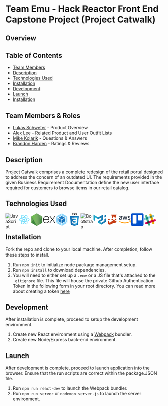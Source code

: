 # Team Emu - Hack Reactor Front End Capstone Project (Project Catwalk)

## Overview

## Table of Contents
- [Team Members](#team-members)
- [Description](#description)
- [Technologies Used](#tools)
- [Installation](#installation)
- [Development](#development)
- [Launch](#launch)
- [Installation](#installation)

## Team Members & Roles
- [Lukas Schweter](https://github.com/lukas-schweter) - Product Overview
- [Alex Lee](https://github.com/acerslee) - Related Product and User Outfit Lists
- [Mike Kolarik](https://github.com/koalarick) - Questions & Answers
- [Brandon Harden](https://github.com/bmh0013) - Ratings & Reviews

## Description
Project Catwalk comprises a complete redesign of the retail portal designed to address the concern of an outdated UI. The requirements provided in the given Business Requirement Documentation define the new user interface required for customers to browse items in our retail catalog.

## Technologies Used
<img align="left" alt="JavaScript" width="40px" src="https://raw.githubusercontent.com/jmnote/z-icons/master/svg/javascript.svg" />
<img align="left" alt="React" width="40px" src="https://raw.githubusercontent.com/github/explore/80688e429a7d4ef2fca1e82350fe8e3517d3494d/topics/react/react.png" />
<img align="left" alt="Node JS" width="40px" src="https://raw.githubusercontent.com/github/explore/80688e429a7d4ef2fca1e82350fe8e3517d3494d/topics/nodejs/nodejs.png" />
<img align="left" alt="Express" width="40px" src="https://github.com/devicons/devicon/blob/master/icons/express/express-original.svg" />
<img align="left" alt="Webpack" width="40px" src="https://raw.githubusercontent.com/devicons/devicon/master/icons/webpack/webpack-original.svg" />
<img align="left" alt="CSS3" width="40px" src="https://raw.githubusercontent.com/github/explore/80688e429a7d4ef2fca1e82350fe8e3517d3494d/topics/css/css.png" />
<img align="left" alt="Bootstrap" width="40px" src="https://raw.githubusercontent.com/jmnote/z-icons/master/svg/bootstrap.svg" />
<img align="left" alt="Material UI" width="40px" src="https://raw.githubusercontent.com/devicons/devicon/master/icons/materialui/materialui-original.svg" />
<img align="left" alt="Jest" width="40px" src="https://raw.githubusercontent.com/vscode-icons/vscode-icons/master/icons/file_type_jest.svg?sanitize=true" />
<img align="left" alt="AWS" width="40px" src="https://raw.githubusercontent.com/devicons/devicon/master/icons/amazonwebservices/amazonwebservices-original.svg" />
<img align="left" alt="Trello" width="40px" src="https://raw.githubusercontent.com/devicons/devicon/master/icons/trello/trello-plain.svg" />
<img align="left" alt="Slack" width="40px" src="https://github.com/devicons/devicon/blob/master/icons/slack/slack-original.svg" />
<br />
<br />

## Installation
Fork the repo and clone to your local machine. After completion, follow these steps to install.

1. Run `npm init` to initialize node package management setup.
2. Run `npm install` to download dependencies.
3. You will need to either set up a `.env` or a JS file that's attached to the `.gitignore` file. This file will house the private Github Authentication Token in the following form in your root directory. You can read more about creating a token [here](https://docs.github.com/en/github/authenticating-to-github/creating-a-personal-access-token)

## Development
After installation is complete, proceed to setup the development environment.
1. Create new React environment using a [Webpack](https://webpack.js.org) bundler.
2. Create new Node/Express back-end environment.

## Launch
After development is complete, proceed to launch application into the browser. Ensure that the run scripts are correct within the package.JSON file.
1. Run `npm run react-dev` to launch the Webpack bundler.
2. Run `npm run server` or `nodemon server.js` to launch the server environment.
